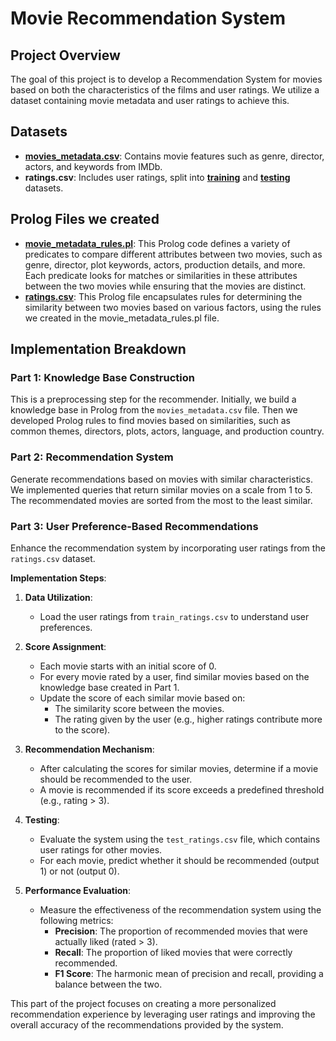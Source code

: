 # Movie Recommendation System

## Project Overview
The goal of this project is to develop a Recommendation System for movies based on both the characteristics of the films and user ratings. We utilize a dataset containing movie metadata and user ratings to achieve this.

## Datasets
- **[movies_metadata.csv](files/movies_metadata.csv)**: Contains movie features such as genre, director, actors, and keywords from IMDb.
- **ratings.csv**: Includes user ratings, split into **[training](files/train_ratings.csv)** and **[testing](files/test_ratings.csv)** datasets.

## Prolog Files we created
- **[movie_metadata_rules.pl](files/find_similar.pl)**: This Prolog code defines a variety of predicates to compare different attributes between two movies, such as genre, director, plot keywords, actors, production details, and more. Each predicate looks for matches or similarities in these attributes between the two movies while ensuring that the movies are distinct.
- **[ratings.csv](files/find_similar.pl)**: This Prolog file encapsulates rules for determining the similarity between two movies based on various factors, using the rules we created in the movie_metadata_rules.pl file.

## Implementation Breakdown

### Part 1: Knowledge Base Construction
This is a preprocessing step for the recommender. Initially, we build a knowledge base in Prolog from the `movies_metadata.csv` file. Then we developed Prolog rules to find movies based on similarities, such as common themes, directors, plots, actors, language, and production country.

### Part 2: Recommendation System 
Generate recommendations based on movies with similar characteristics. We implemented queries that return similar movies on a scale from 1 to 5. The recommendated movies are sorted from the most to the least similar.

### Part 3: User Preference-Based Recommendations
Enhance the recommendation system by incorporating user ratings from the `ratings.csv` dataset.

**Implementation Steps**:

1. **Data Utilization**:
   - Load the user ratings from `train_ratings.csv` to understand user preferences.
  
2. **Score Assignment**:
   - Each movie starts with an initial score of 0.
   - For every movie rated by a user, find similar movies based on the knowledge base created in Part 1.
   - Update the score of each similar movie based on:
     - The similarity score between the movies.
     - The rating given by the user (e.g., higher ratings contribute more to the score).

3. **Recommendation Mechanism**:
   - After calculating the scores for similar movies, determine if a movie should be recommended to the user.
   - A movie is recommended if its score exceeds a predefined threshold (e.g., rating > 3).

4. **Testing**:
   - Evaluate the system using the `test_ratings.csv` file, which contains user ratings for other movies.
   - For each movie, predict whether it should be recommended (output 1) or not (output 0).

5. **Performance Evaluation**:
   - Measure the effectiveness of the recommendation system using the following metrics:
     - **Precision**: The proportion of recommended movies that were actually liked (rated > 3).
     - **Recall**: The proportion of liked movies that were correctly recommended.
     - **F1 Score**: The harmonic mean of precision and recall, providing a balance between the two.

This part of the project focuses on creating a more personalized recommendation experience by leveraging user ratings and improving the overall accuracy of the recommendations provided by the system.
